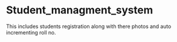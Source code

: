 # Student_managment_system
This includes students registration along with there photos and auto incrementing roll no.
